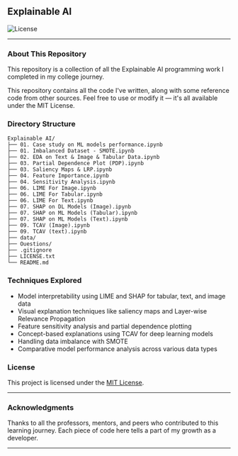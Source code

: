 ## Explainable AI

![License](https://img.shields.io/badge/License-MIT-green)

---

### About This Repository

This repository is a collection of all the Explainable AI programming work I completed in my college journey.


This repository contains all the code I've written, along with some reference code from other sources. Feel free to use or modify it — it's all available under the MIT License.

### Directory Structure

```
Explainable AI/
├── 01. Case study on ML models performance.ipynb
├── 01. Imbalanced Dataset - SMOTE.ipynb
├── 02. EDA on Text & Image & Tabular Data.ipynb
├── 03. Partial Dependence Plot (PDP).ipynb
├── 03. Saliency Maps & LRP.ipynb
├── 04. Feature Importance.ipynb
├── 04. Sensitivity Analysis.ipynb
├── 06. LIME For Image.ipynb
├── 06. LIME For Tabular.ipynb
├── 06. LIME For Text.ipynb
├── 07. SHAP on DL Models (Image).ipynb
├── 07. SHAP on ML Models (Tabular).ipynb
├── 07. SHAP on ML Models (Text).ipynb
├── 09. TCAV (Image).ipynb
├── 09. TCAV (text).ipynb
├── data/
├── Ouestions/
├── .gitignore
├── LICENSE.txt
└── README.md
```

### Techniques Explored

- Model interpretability using LIME and SHAP for tabular, text, and image data  
- Visual explanation techniques like saliency maps and Layer-wise Relevance Propagation  
- Feature sensitivity analysis and partial dependence plotting  
- Concept-based explanations using TCAV for deep learning models  
- Handling data imbalance with SMOTE  
- Comparative model performance analysis across various data types  
 


### License

This project is licensed under the [MIT License](LICENSE.txt).

---

### Acknowledgments

Thanks to all the professors, mentors, and peers who contributed to this learning journey. Each piece of code here tells a part of my growth as a developer.

---